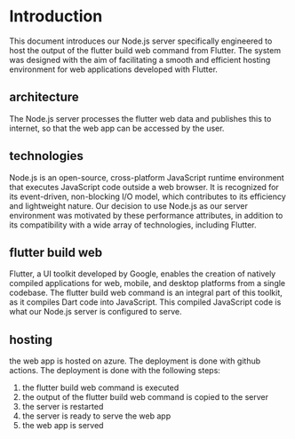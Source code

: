 # Introduction
This document introduces our Node.js server specifically engineered to host the output of the flutter build web command from Flutter. The system was designed with the aim of facilitating a smooth and efficient hosting environment for web applications developed with Flutter.
## architecture
The Node.js server processes the flutter web data and publishes this to internet, so that the web app can be accessed by the user. 
## technologies
Node.js is an open-source, cross-platform JavaScript runtime environment that executes JavaScript code outside a web browser. It is recognized for its event-driven, non-blocking I/O model, which contributes to its efficiency and lightweight nature. Our decision to use Node.js as our server environment was motivated by these performance attributes, in addition to its compatibility with a wide array of technologies, including Flutter.
## flutter build web
Flutter, a UI toolkit developed by Google, enables the creation of natively compiled applications for web, mobile, and desktop platforms from a single codebase. The flutter build web command is an integral part of this toolkit, as it compiles Dart code into JavaScript. This compiled JavaScript code is what our Node.js server is configured to serve.
## hosting
the web app is hosted on azure. The deployment is done with github actions. The deployment is done with the following steps:
1. the flutter build web command is executed
2. the output of the flutter build web command is copied to the server
3. the server is restarted
4. the server is ready to serve the web app
5. the web app is served